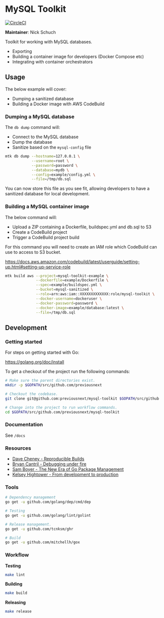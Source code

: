 MySQL Toolkit
=============

[![CircleCI](https://circleci.com/gh/previousnext/mysql-toolkit.svg?style=svg)](https://circleci.com/gh/previousnext/mysql-toolkit)

**Maintainer**: Nick Schuch

Toolkit for working with MySQL databases.

* Exporting
* Building a container image for developers (Docker Compose etc)
* Integrating with container orchestrators

## Usage

The below example will cover:

* Dumping a sanitized database
* Building a Docker image with AWS CodeBuild

### Dumping a MySQL database

The `db dump` command will:

* Connect to the MySQL database
* Dump the database
* Sanitize based on the `mysql-config` file

```bash
mtk db dump --hostname=127.0.0.1 \
            --username=root \
            --password=password \
            --database=mydb \
            --config=example/config.yml \
            --file=/tmp/db.sql
```

You can now store this file as you see fit, allowing developers to have a sanitized database for local development.

### Building a MySQL container image

The below command will:

* Upload a ZIP containing a Dockerfile, buildspec.yml and db.sql to S3
* Create a CodeBuild project
* Trigger a CodeBuild project build

For this command you will need to create an IAM role which CodeBuild can use to access to S3 bucket.

https://docs.aws.amazon.com/codebuild/latest/userguide/setting-up.html#setting-up-service-role

```bash
mtk build aws --project=mysql-toolkit-example \
              --dockerfile=example/Dockerfile \
              --spec=example/buildspec.yml \
              --bucket=mysql-sanitized \
              --role=arn:aws:iam::XXXXXXXXXXXXX:role/mysql-toolkit \
              --docker-username=dockeruser \
              --docker-password=password \
              --docker-image=example/database:latest \
              --file=/tmp/db.sql
```

## Development

### Getting started

For steps on getting started with Go:

https://golang.org/doc/install

To get a checkout of the project run the following commands:

```bash
# Make sure the parent directories exist.
mkdir -p $GOPATH/src/github.com/previousnext

# Checkout the codebase.
git clone git@github.com:previousnext/mysql-toolkit $GOPATH/src/github.com/previousnext/mysql-toolkit

# Change into the project to run workflow commands.
cd $GOPATH/src/github.com/previousnext/mysql-toolkit
```

### Documentation

See `/docs`

### Resources

* [Dave Cheney - Reproducible Builds](https://www.youtube.com/watch?v=c3dW80eO88I)
* [Bryan Cantril - Debugging under fire](https://www.youtube.com/watch?v=30jNsCVLpAE&t=2675s)
* [Sam Boyer - The New Era of Go Package Management](https://www.youtube.com/watch?v=5LtMb090AZI)
* [Kelsey Hightower - From development to production](https://www.youtube.com/watch?v=XL9CQobFB8I&t=787s)

### Tools

```bash
# Dependency management
go get -u github.com/golang/dep/cmd/dep

# Testing
go get -u github.com/golang/lint/golint

# Release management.
go get -u github.com/tcnksm/ghr

# Build
go get -u github.com/mitchellh/gox
```

### Workflow

**Testing**

```bash
make lint
```

**Building**

```bash
make build
```

**Releasing**

```bash
make release
```
